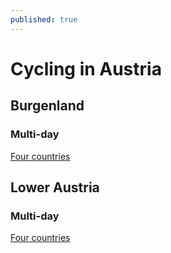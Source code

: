 ```yaml
---
published: true
---
```

# Cycling in Austria

## Burgenland

### Multi-day

[Four countries](four-countries.md)

## Lower Austria

### Multi-day

[Four countries](four-countries.md)